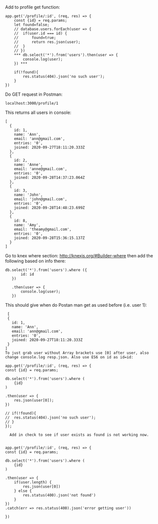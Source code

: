 Add to profile get function: 

```
app.get('/profile/:id', (req, res) => {
	const {id} = req.params;
	let found=false;
	// database.users.forEach(user => {
	// 	if(user.id === id) {
	// 		found=true;
	// 		return res.json(user);
	// 	} 
	// })
	*** db.select('*').from('users').then(user => {
		console.log(user);
	}) ***
	
	if(!found){
		res.status(404).json('no such user');
	}
})

```
Do GET request in Postman: 

```
localhost:3000/profile/1
```
This returns all users in console: 
```
[
  {
    id: 1,
    name: 'Ann',
    email: 'ann@gmail.com',
    entries: '0',
    joined: 2020-09-27T18:11:20.333Z
  },
  {
    id: 2,
    name: 'Anne',
    email: 'anne@gmail.com',
    entries: '0',
    joined: 2020-09-28T14:37:23.064Z
  },
  {
    id: 3,
    name: 'John',
    email: 'john@gmail.com',
    entries: '0',
    joined: 2020-09-28T14:48:23.699Z
  },
  {
    id: 8,
    name: 'Amy',
    email: 'theamy@gmail.com',
    entries: '0',
    joined: 2020-09-28T15:36:15.137Z
  }
]
```
Go to knex where section:
http://knexjs.org/#Builder-where
 then add the following based on info there:
 
 ```
 db.select('*').from('users').where ({
		id: id
	})

	.then(user => {
		console.log(user);
	})
 ```
 This should give when do Postan man get as used before (i.e. user 1):
 ```
  [
  {
    id: 1,
    name: 'Ann',
    email: 'ann@gmail.com',
    entries: '0',
    joined: 2020-09-27T18:11:20.333Z
  }
]
 To just grab user without Array brackets use [0] after user, also change console.log resp.json. Also use ES6 on id as id=id: 
```
	app.get('/profile/:id', (req, res) => {
	const {id} = req.params;

	db.select('*').from('users').where (
		{id}
	)

	.then(user => {
		res.json(user[0]);
	})

	// if(!found){
	// 	res.status(404).json('no such user');
	// }
	});

```
  Add in check to see if user exists as found is not working now. 
  
```

	app.get('/profile/:id', (req, res) => {
	const {id} = req.params;
	
	db.select('*').from('users').where (
		{id}
	)

	.then(user => {
		if(user.length) {
			res.json(user[0])
		} else {
			res.status(400).json('not found')
		}
	})
	.catch(err => res.status(400).json('error getting user'))
	
	})

```

